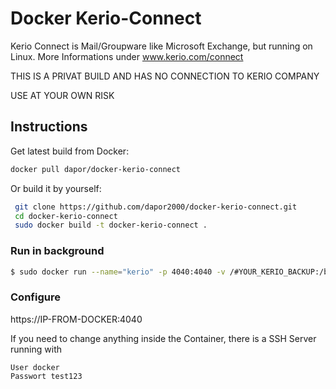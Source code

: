 # Docker Kerio-Connect

Kerio Connect is Mail/Groupware like Microsoft Exchange, but running on Linux.
More Informations under www.kerio.com/connect

THIS IS A PRIVAT BUILD AND HAS NO CONNECTION TO KERIO COMPANY

USE AT YOUR OWN RISK

## Instructions

Get latest build from Docker:

```bash
docker pull dapor/docker-kerio-connect
```

Or build it by yourself:

```bash
 git clone https://github.com/dapor2000/docker-kerio-connect.git
 cd docker-kerio-connect
 sudo docker build -t docker-kerio-connect .
```

### Run in background

```bash
$ sudo docker run --name="kerio" -p 4040:4040 -v /#YOUR_KERIO_BACKUP:/backup -t dapor/docker-kerio-connect 
```

### Configure

https://IP-FROM-DOCKER:4040

If you need to change anything inside the Container, there is a SSH Server running with 
```
User docker 
Passwort test123
```
